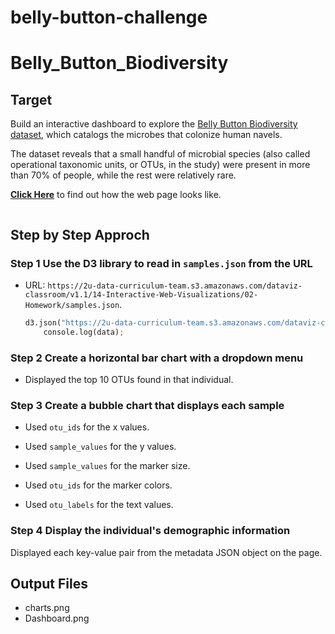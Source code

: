 # belly-button-challenge
# Belly_Button_Biodiversity

## Target
Build an interactive dashboard to explore the [Belly Button Biodiversity dataset](http://robdunnlab.com/projects/belly-button-biodiversity/), which catalogs the microbes that colonize human navels.<br/>

The dataset reveals that a small handful of microbial species (also called operational taxonomic units, or OTUs, in the study) were present in more than 70% of people, while the rest were relatively rare.<br/>

[**Click Here**]() to find out how the web page looks like. <br/>

 <img src=""><br/>

## Step by Step Approch

### Step 1 Use the D3 library to read in `samples.json` from the URL
* URL: `https://2u-data-curriculum-team.s3.amazonaws.com/dataviz-classroom/v1.1/14-Interactive-Web-Visualizations/02-Homework/samples.json`.<br/>

  ``` python 
  d3.json("https://2u-data-curriculum-team.s3.amazonaws.com/dataviz-classroom/v1.1/14-Interactive-Web-Visualizations/02-Homework/samples.json").then(function (data) {
      console.log(data);
  ```

### Step 2 Create a horizontal bar chart with a dropdown menu
  * Displayed the top 10 OTUs found in that individual.<br/>

### Step 3 Create a bubble chart that displays each sample

  * Used `otu_ids` for the x values.<br/>

  * Used `sample_values` for the y values.<br/>

  * Used `sample_values` for the marker size.<br/>

  * Used `otu_ids` for the marker colors.<br/>

  * Used `otu_labels` for the text values.<br/>

### Step 4 Display the individual's demographic information
Displayed each key-value pair from the metadata JSON object  on the page.<br/>

## Output Files
  - charts.png<br/>
  - Dashboard.png<br/>

